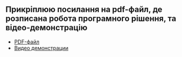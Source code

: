 ## Прикріплюю посилання на pdf-файл, де розписана робота програмного рішення, та відео-демонстрацію

- [PDF-файл](#https://drive.google.com/file/d/1Hj8NdTMcHmb37cZHDhUoc87kXb7w1T1j/view?usp=sharing)
- [Видео демонстрации](#https://drive.google.com/file/d/1w4JcLR8ZZ-UW7_zRms6xiVN9vnnM__HT/view?usp=sharing)
